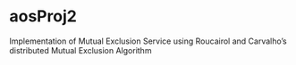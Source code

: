 # aosProj2
Implementation of Mutual Exclusion Service using Roucairol and Carvalho’s distributed Mutual Exclusion Algorithm
